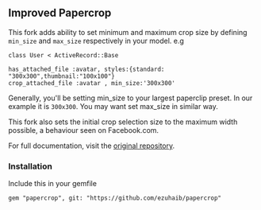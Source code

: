 ## Improved Papercrop
This fork adds ability to set minimum and maximum crop size by defining `min_size` and `max_size` respectively in your model. e.g

    class User < ActiveRecord::Base
    
    has_attached_file :avatar, styles:{standard: "300x300",thumbnail:"100x100"}
    crop_attached_file :avatar , min_size:'300x300'
    
Generally, you'll be setting min_size to your largest paperclip preset. In our example it is `300x300`. You may want set max_size in similar way.

This fork also sets the initial crop selection size to the maximum width possible, a behaviour seen on Facebook.com.
    
For full documentation, visit the [original repository](https://github.com/rsantamaria/papercrop).
### Installation
Include this in your gemfile

    gem "papercrop", git: "https://github.com/ezuhaib/papercrop"
